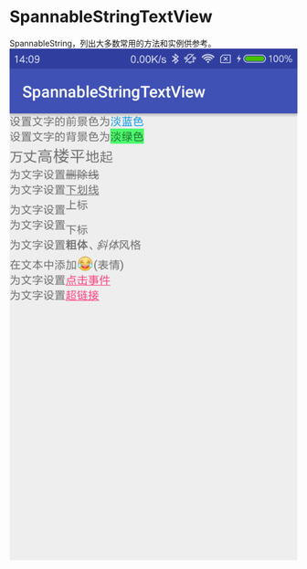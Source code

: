 # SpannableStringTextView
SpannableString，列出大多数常用的方法和实例供参考。
![image](https://github.com/FynnJason/SpannableStringTextView/raw/master/i.png)
